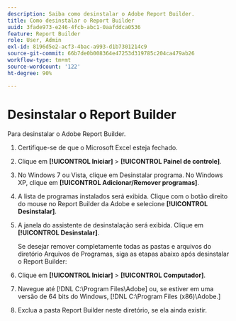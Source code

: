 ```yaml
---
description: Saiba como desinstalar o Adobe Report Builder.
title: Como desinstalar o Report Builder
uuid: 3fade973-e246-4fcb-abc1-0aafddca0536
feature: Report Builder
role: User, Admin
exl-id: 8196d5e2-acf3-4bac-a993-d1b7301214c9
source-git-commit: 66b7de0b008364e47253d319785c204ca479ab26
workflow-type: tm+mt
source-wordcount: '122'
ht-degree: 90%

---
```


# Desinstalar o Report Builder

Para desinstalar o Adobe Report Builder.

1. Certifique-se de que o Microsoft Excel esteja fechado.
1. Clique em **[!UICONTROL Iniciar]** > **[!UICONTROL Painel de controle]**.
1. No Windows 7 ou Vista, clique em Desinstalar programa. No Windows XP, clique em **[!UICONTROL Adicionar/Remover programas]**.
1. A lista de programas instalados será exibida. Clique com o botão direito do mouse no Report Builder da Adobe e selecione **[!UICONTROL Desinstalar]**.
1. A janela do assistente de desinstalação será exibida. Clique em **[!UICONTROL Desinstalar]**.

   Se desejar remover completamente todas as pastas e arquivos do diretório Arquivos de Programas, siga as etapas abaixo após desinstalar o Report Builder:
1. Clique em **[!UICONTROL Iniciar]** > **[!UICONTROL Computador]**.
1. Navegue até [!DNL C:\Program Files\Adobe\] ou, se estiver em uma versão de 64 bits do Windows, [!DNL C:\Program Files (x86)\Adobe.]
1. Exclua a pasta Report Builder neste diretório, se ela ainda existir.
